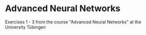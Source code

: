 # Advanced Neural Networks

Exercises 1 - 3 from the course "Advanced Neural Networks" at the University Tübingen
